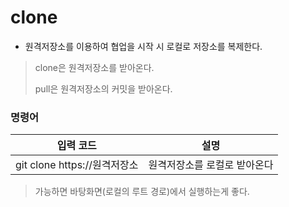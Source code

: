 # clone 

- 원격저장소를 이용하여 협업을 시작 시 로컬로 저장소를 복제한다.

> clone은 원격저장소를 받아온다. 
>
> pull은 원격저장소의 커밋을 받아온다. 



### 명령어

| 입력 코드                    | 설명                         |
| ---------------------------- | ---------------------------- |
| git clone https://원격저장소 | 원격저장소를 로컬로 받아온다 |

> 가능하면 바탕화면(로컬의 루트 경로)에서 실행하는게 좋다.